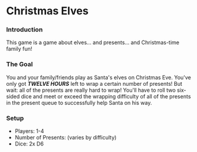 # Christmas Elves

### Introduction
This game is a game about elves... and presents... and Christmas-time family fun! 

### The Goal
You and your family/friends play as Santa's elves on Christmas Eve. You've only got ***TWELVE HOURS*** left to wrap a certain number of presents! But wait: all of the presents are really hard to wrap! You'll have to roll two six-sided dice and meet or exceed the wrapping difficulty of all of the presents in the present queue to successfully help Santa on his way.

### Setup
- Players: 1-4
- Number of Presents: (varies by difficulty)
- Dice: 2x D6
